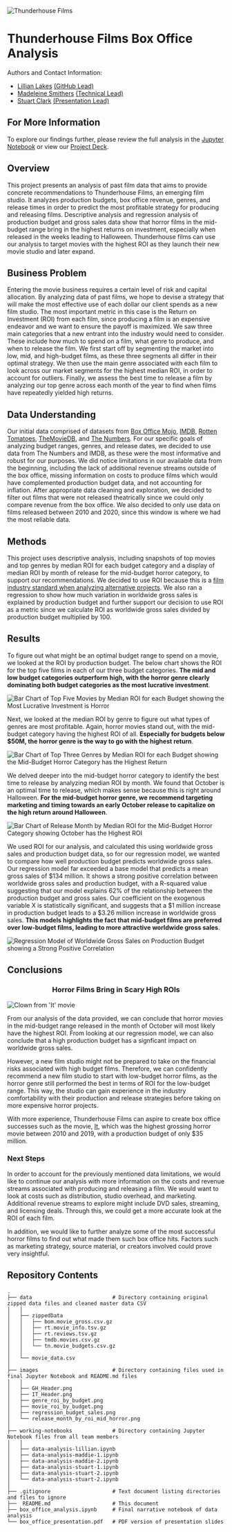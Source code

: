 ![Thunderhouse Films](images/GH_Header.png)

# Thunderhouse Films Box Office Analysis
Authors and Contact Information: 
- [Lillian Lakes](https://github.com/lillianlakes) [(GitHub Lead)](https://www.linkedin.com/in/lillianlakes/)
- [Madeleine Smithers](https://github.com/MaddieSmithers) [(Technical Lead)](https://www.linkedin.com/in/madeleinesmithers/034123/)
- [Stuart Clark](https://github.com/sclarkHOU) [(Presentation Lead)](https://www.linkedin.com/in/stuart-clark-185034123/)


## For More Information
To explore our findings further, please review the full analysis in the [Jupyter Notebook](box_office_analysis.ipynb) or view our [Project Deck](box_office_presentation.pdf). 

## Overview

This project presents an analysis of past film data that aims to provide concrete recommendations to Thunderhouse Films, an emerging film studio. It analyzes production budgets, box office revenue, genres, and release times in order to predict the most profitable strategy for producing and releasing films. Descriptive analysis and regression analysis of production budget and gross sales data show that horror films in the mid-budget range bring in the highest returns on investment, especially when released in the weeks leading to Halloween. Thunderhouse films can use our analysis to target movies with the highest ROI as they launch their new movie studio and later expand.

## Business Problem

Entering the movie business requires a certain level of risk and capital allocation. By analyzing data of past films, we hope to devise a strategy that will make the most effective use of each dollar our client spends as a new film studio. The most important metric in this case is the Return on Investment (ROI) from each film, since producing a film is an expensive endeavor and we want to ensure the payoff is maximized. We saw three main categories that a new entrant into the industry would need to consider. These include how much to spend on a film, what genre to produce, and when to release the film. We first start off by segmenting the market into low, mid, and high-budget films, as these three segments all differ in their optimal strategy. We then use the main genre associated with each film to look across our market segments for the highest median ROI, in order to account for outliers. Finally, we assess the best time to release a film by analyzing our top genre across each month of the year to find when films have repeatedly yielded high returns. 

## Data Understanding

Our initial data comprised of datasets from [Box Office Mojo](https://www.boxofficemojo.com/), [IMDB](https://www.imdb.com/), [Rotten Tomatoes](https://www.rottentomatoes.com/), [TheMovieDB](https://www.themoviedb.org/), and [The Numbers](https://www.the-numbers.com/). For our specific goals of analyzing budget ranges, genres, and release dates, we decided to use data from The Numbers and IMDB, as these were the most informative and robust for our purposes. We did notice limitations in our available data from the beginning, including the lack of additional revenue streams outside of the box office, missing information on costs to produce films which would have complemented production budget data, and not accounting for inflation. After appropriate data cleaning and exploration, we decided to filter out films that were not released theatrically since we could only compare revenue from the box office. We also decided to only use data on films released between 2010 and 2020, since this window is where we had the most reliable data. 

## Methods

This project uses descriptive analysis, including snapshots of top movies and top genres by median ROI for each budget category and a display of median ROI by month of release for the mid-budget horror category, to support our recommendations. We decided to use ROI because this is a [film industry standard when analyzing alternative projects](https://www.linkedin.com/pulse/how-can-one-calculate-roi-when-investing-movies-sharad-patel/). We also ran a regression to show how much variation in worldwide gross sales is explained by production budget and further support our decision to use ROI as a metric since we calculate ROI as worldwide gross sales divided by production budget multiplied by 100.

## Results

To figure out what might be an optimal budget range to spend on a movie, we looked at the ROI by production budget. The below chart shows the ROI for the top five films in each of our three budget categories. **The mid and low budget categories outperform high, with the horror genre clearly dominating both budget categories as the most lucrative investment**.

![Bar Chart of Top Five Movies by Median ROI for each Budget showing the Most Lucrative Investment is Horror](images/movie_roi_by_budget.png)

Next, we looked at the median ROI by genre to figure out what types of genres are most profitable. Again, horror movies stand out, with the mid-budget category having the highest ROI of all. **Especially for budgets below $50M, the horror genre is the way to go with the highest return**.

![Bar Chart of Top Three Genres by Median ROI for each Budget showing the Mid-Budget Horror Category has the Highest Return](images/genre_roi_by_budget.png)

We delved deeper into the mid-budget horror category to identify the best time to release by analyzing median ROI by month. We found that October is an optimal time to release, which makes sense because this is right around Halloween. **For the mid-budget horror genre, we recommend targeting marketing and timing towards an early October release to capitalize on the high return around Halloween**.

![Bar Chart of Release Month by Median ROI for the Mid-Budget Horror Category showing October has the Highest ROI](images/release_month_by_roi_mid_horror.png)

We used ROI for our analysis, and calculated this using worldwide gross sales and production budget data, so for our regression model, we wanted to compare how well production budget predicts worldwide gross sales. Our regression model far exceeded a base model that predicts a mean gross sales of $134 million. It shows a strong positive correlation between worldwide gross sales and production budget, with a R-squared value suggesting that our model explains 62% of the relationship between the production budget and gross sales. Our coefficient on the exogenous variable X is statistically significant, and suggests that a $1 million increase in production budget leads to a $3.26 million increase in worldwide gross sales. **This models highlights the fact that mid-budget films are preferred over low-budget films, leading to more attractive worldwide gross sales**.

![Regression Model of Worldwide Gross Sales on Production Budget showing a Strong Positive Correlation](images/regression_budget_sales.png)

## Conclusions
<h3 align="center">Horror Films Bring in Scary High ROIs</h3>

![Clown from 'It' movie](images/IT_Header.png)

From our analysis of the data provided, we can conclude that horror movies in the mid-budget range released in the month of October will most likely have the highest ROI. From looking at our regression model, we can also conclude that a high production budget has a signficant impact on worldwide gross sales. 

However, a new film studio might not be prepared to take on the financial risks associated with high budget films. Therefore, we can confidently recommend a new film studio to start with low-budget horror films, as the horror genre still performed the best in terms of ROI for the low-budget range. This way, the studio can gain experience in the industry comfortability with their production and release strategies before taking on more expensive horror projects. 

With more experience, Thunderhouse Films can aspire to create box office successes such as the movie, [It](https://www.imdb.com/title/tt1396484/), which was the highest grossing horror movie between 2010 and 2019, with a production budget of only $35 million. 

### Next Steps

In order to account for the previously mentioned data limitations, we would like to continue our analysis with more information on the costs and revenue streams associated with producing and releasing a film. We would want to look at costs such as distribution, studio overhead, and marketing. Additional revenue streams to explore might include DVD sales, streaming, and licensing deals. Through this, we could get a more accurate look at the ROI of each film. 

In addition, we would like to further analyze some of the most successful horror films to find out what made them such box office hits. Factors such as marketing strategy, source material, or creators involved could prove very insightful. 

## Repository Contents

    .
    ├── data                          # Directory containing original zipped data files and cleaned master data CSV
    │   │
    │   ├── zippedData
    │   │   ├── bom.movie_gross.csv.gz
    │   │   ├── rt.movie_info.tsv.gz
    │   │   ├── rt.reviews.tsv.gz
    │   │   ├── tmdb.movies.csv.gz  
    │   │   └── tn.movie_budgets.csv.gz  
    │   │    
    │   └── movie_data.csv
    │    
    ├── images                        # Directory containing files used in final Jupyter Notebook and README.md files
    │   │
    │   ├── GH_Header.png
    │   ├── IT_Header.png
    │   ├── genre_roi_by_budget.png
    │   ├── movie_roi_by_budget.png
    │   ├── regression_budget_sales.png
    │   └── release_month_by_roi_mid_horror.png  
    │
    ├── working-notebooks             # Directory containing Jupyter Notebook files from all team members
    │   │
    │   ├── data-analysis-lillian.ipynb
    │   ├── data-analysis-maddie-1.ipynb
    │   ├── data-analysis-maddie-2.ipynb
    │   ├── data-analysis-stuart-1.ipynb
    │   ├── data-analysis-stuart-2.ipynb
    │   └── data-analysis-stuart-2.ipynb
    │    
    ├── .gitignore                    # Text document listing directories and files to ignore
    ├──  README.md                    # This document
    ├── box_office_analysis.ipynb     # Final narrative notebook of data analysis 
    └── box_office_presentation.pdf   # PDF version of presentation slides
